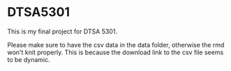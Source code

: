 # DTSA5301

This is my final project for DTSA 5301. 

Please make sure to have the csv data in the data folder, otherwise the rmd won't knit properly. This is because the download link to the csv file seems to be dynamic.
